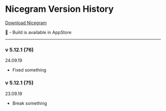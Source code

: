 # Nicegram Version History

[Download Nicegram](/faq/#download)

🍏 - Build is available in AppStore

---

### v 5.12.1 (76)
24.09.19
- Fixed something


### v 5.12.1 (75)
23.09.19
- Break something
